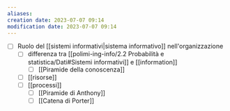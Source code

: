 ```yaml
---
aliases: 
creation date: 2023-07-07 09:14
modification date: 2023-07-07 09:14
---
```

- [ ] Ruolo del [[sistemi informativi|sistema informativo]] nell'organizzazione
	- [ ] differenza tra [[polimi-ing-info/2.2 Probabilità e statistica/Dati#Sistemi informativi]] e [[information]]
		- [ ] [[Piramide della conoscenza]]
	- [ ] [[risorse]]
	- [ ] [[processi]]
		- [ ] [[Piramide di Anthony]]
		- [ ] [[Catena di Porter]]
